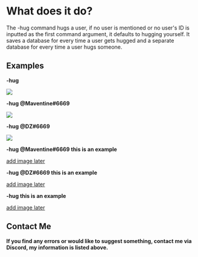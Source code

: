 # What does it do?
The -hug command hugs a user, if no user is mentioned or no user's ID is inputted as the first command argument, it defaults to hugging yourself. It saves a database for every time a user gets hugged and a separate database for every time a user hugs someone.

## Examples
**-hug**

![](https://cdn.discordapp.com/attachments/724940659240337441/741335534030553268/image0.png)

**-hug @Maventine#6669**

![](https://cdn.discordapp.com/attachments/724940659240337441/741333767750156288/image0.png)

**-hug @DZ#6669**

![](https://cdn.discordapp.com/attachments/724940659240337441/741336260551114833/image0.png)

**-hug @Maventine#6669 this is an example**

[add image later]()

**-hug @DZ#6669 this is an example**

[add image later]()

**-hug this is an example**

[add image later]()

## Contact Me
**If you find any errors or would like to suggest something, contact me via Discord, my information is listed above.**
